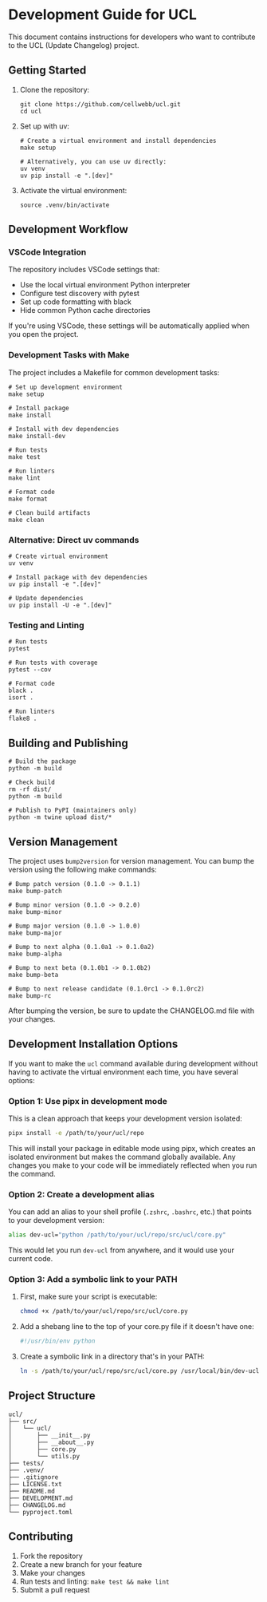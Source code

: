 # Development Guide for UCL

This document contains instructions for developers who want to contribute to the UCL (Update Changelog) project.

## Getting Started

1. Clone the repository:

   ```console
   git clone https://github.com/cellwebb/ucl.git
   cd ucl
   ```

2. Set up with uv:

   ```console
   # Create a virtual environment and install dependencies
   make setup

   # Alternatively, you can use uv directly:
   uv venv
   uv pip install -e ".[dev]"
   ```

3. Activate the virtual environment:

   ```console
   source .venv/bin/activate
   ```

## Development Workflow

### VSCode Integration

The repository includes VSCode settings that:

- Use the local virtual environment Python interpreter
- Configure test discovery with pytest
- Set up code formatting with black
- Hide common Python cache directories

If you're using VSCode, these settings will be automatically applied when you open the project.

### Development Tasks with Make

The project includes a Makefile for common development tasks:

```console
# Set up development environment
make setup

# Install package
make install

# Install with dev dependencies
make install-dev

# Run tests
make test

# Run linters
make lint

# Format code
make format

# Clean build artifacts
make clean
```

### Alternative: Direct uv commands

```console
# Create virtual environment
uv venv

# Install package with dev dependencies
uv pip install -e ".[dev]"

# Update dependencies
uv pip install -U -e ".[dev]"
```

### Testing and Linting

```console
# Run tests
pytest

# Run tests with coverage
pytest --cov

# Format code
black .
isort .

# Run linters
flake8 .
```

## Building and Publishing

```console
# Build the package
python -m build

# Check build
rm -rf dist/
python -m build

# Publish to PyPI (maintainers only)
python -m twine upload dist/*
```

## Version Management

The project uses `bump2version` for version management. You can bump the version using the following make commands:

```console
# Bump patch version (0.1.0 -> 0.1.1)
make bump-patch

# Bump minor version (0.1.0 -> 0.2.0)
make bump-minor

# Bump major version (0.1.0 -> 1.0.0)
make bump-major

# Bump to next alpha (0.1.0a1 -> 0.1.0a2)
make bump-alpha

# Bump to next beta (0.1.0b1 -> 0.1.0b2)
make bump-beta

# Bump to next release candidate (0.1.0rc1 -> 0.1.0rc2)
make bump-rc
```

After bumping the version, be sure to update the CHANGELOG.md file with your changes.

## Development Installation Options

If you want to make the `ucl` command available during development without having to activate the virtual environment each time, you have several options:

### Option 1: Use pipx in development mode

This is a clean approach that keeps your development version isolated:

```bash
pipx install -e /path/to/your/ucl/repo
```

This will install your package in editable mode using pipx, which creates an isolated environment but makes the command globally available. Any changes you make to your code will be immediately reflected when you run the command.

### Option 2: Create a development alias

You can add an alias to your shell profile (`.zshrc`, `.bashrc`, etc.) that points to your development version:

```bash
alias dev-ucl="python /path/to/your/ucl/repo/src/ucl/core.py"
```

This would let you run `dev-ucl` from anywhere, and it would use your current code.

### Option 3: Add a symbolic link to your PATH

1. First, make sure your script is executable:

   ```bash
   chmod +x /path/to/your/ucl/repo/src/ucl/core.py
   ```

2. Add a shebang line to the top of your core.py file if it doesn't have one:

   ```python
   #!/usr/bin/env python
   ```

3. Create a symbolic link in a directory that's in your PATH:

   ```bash
   ln -s /path/to/your/ucl/repo/src/ucl/core.py /usr/local/bin/dev-ucl
   ```

## Project Structure

```plaintext
ucl/
├── src/
│   └── ucl/
│       ├── __init__.py
│       ├── __about__.py
│       ├── core.py
│       └── utils.py
├── tests/
├── .venv/
├── .gitignore
├── LICENSE.txt
├── README.md
├── DEVELOPMENT.md
├── CHANGELOG.md
└── pyproject.toml
```

## Contributing

1. Fork the repository
2. Create a new branch for your feature
3. Make your changes
4. Run tests and linting: `make test && make lint`
5. Submit a pull request
